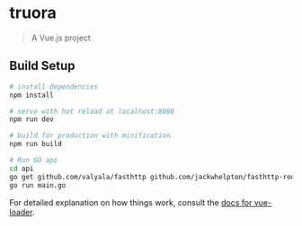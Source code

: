 # truora

> A Vue.js project

## Build Setup

``` bash
# install dependencies
npm install

# serve with hot reload at localhost:8080
npm run dev

# build for production with minification
npm run build

# Run GO api
cd api
go get github.com/valyala/fasthttp github.com/jackwhelpton/fasthttp-routing github.com/jmoiron/sqlx github.com/lib/pq
go run main.go
```

For detailed explanation on how things work, consult the [docs for vue-loader](http://vuejs.github.io/vue-loader).
